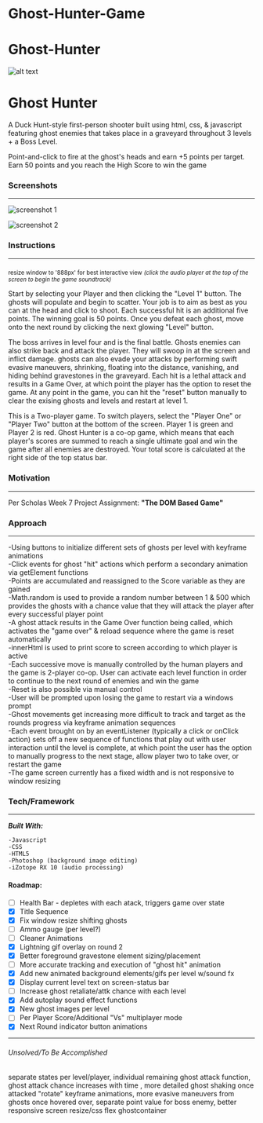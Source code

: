 # Ghost-Hunter-Game

# Ghost-Hunter

![alt text](https://i.imgur.com/0RFTHYm.jpg)

# Ghost Hunter

A Duck Hunt-style first-person shooter built using html, css, & javascript featuring ghost enemies that takes place in a graveyard throughout 3 levels + a Boss Level.

Point-and-click to fire at the ghost's heads and earn +5 points per target. Earn 50 points and you reach the High Score to win the game

### Screenshots

---

![screenshot 1](https://i.ibb.co/JxpZPpm/ghost-hunter-screenshot-1.png)

![screenshot 2](https://i.ibb.co/VQBsdGv/ghost-hunter-screenshot-2.png)

### Instructions

---

<sub>resize window to '888px' for best interactive view</sub>
_<sub>(click the audio player at the top of the screen to begin the game soundtrack)</sub>_

Start by selecting your Player and then clicking the "Level 1" button. The ghosts will populate and begin to scatter. Your job is to aim as best as you can at the head and click to shoot. Each successful hit is an additional five points. The winning goal is 50 points. Once you defeat each ghost, move onto the next round by clicking the next glowing "Level" button.

The boss arrives in level four and is the final battle. Ghosts enemies can also strike back and attack the player. They will swoop in at the screen and inflict damage. ghosts can also evade your attacks by performing swift evasive maneuvers, shrinking, floating into the distance, vanishing, and hiding behind gravestones in the graveyard. Each hit is a lethal attack and results in a Game Over, at which point the player has the option to reset the game. At any point in the game, you can hit the "reset" button manually to clear the exising ghosts and levels and restart at level 1.

This is a Two-player game. To switch players, select the "Player One" or "Player Two" button at the bottom of the screen. Player 1 is green and Player 2 is red. Ghost Hunter is a co-op game, which means that each player's scores are summed to reach a single ultimate goal and win the game after all enemies are destroyed. Your total score is calculated at the right side of the top status bar.

### Motivation

---

Per Scholas Week 7 Project Assignment: **"The DOM Based Game"**

### Approach

---

-Using buttons to initialize different sets of ghosts per level with keyframe animations <br>
-Click events for ghost "hit" actions which perform a secondary animation via getElement functions <br>
-Points are accumulated and reassigned to the Score variable as they are gained<br>
-Math.random is used to provide a random number between 1 & 500 which provides the ghosts with a chance value that they will attack the player after every successful player point<br>
-A ghost attack results in the Game Over function being called, which activates the "game over" & reload sequence where the game is reset automatically<br>
-innerHtml is used to print score to screen according to which player is active <br>
-Each successive move is manually controlled by the human players and the game is 2-player co-op. User can activate each level function in order to continue to the next round of enemies and win the game<br>
-Reset is also possible via manual control<br>
-User will be prompted upon losing the game to restart via a windows prompt <br>
-Ghost movements get increasing more difficult to track and target as the rounds progress via keyframe animation sequences <br>
-Each event brought on by an eventListener (typically a click or onClick action) sets off a new sequence of functions that play out with user interaction until the level is complete, at which point the user has the option to manually progress to the next stage, allow player two to take over, or restart the game<br>
-The game screen currently has a fixed width and is not responsive to window resizing <br>

### Tech/Framework

---

**_Built With:_**

```
-Javascript
-CSS
-HTML5
-Photoshop (background image editing)
-iZotope RX 10 (audio processing)

```

#### Roadmap:

- [ ] Health Bar - depletes with each atack, triggers game over state
- [x] Title Sequence
- [x] Fix window resize shifting ghosts
- [ ] Ammo gauge (per level?)
- [ ] Cleaner Animations
- [x] Lightning gif overlay on round 2
- [x] Better foreground gravestone element sizing/placement
- [ ] More accurate tracking and execution of "ghost hit" animation
- [x] Add new animated background elements/gifs per level
      w/sound fx
- [x] Display current level text on screen-status bar
- [ ] Increase ghost retaliate/attk chance with each level
- [x] Add autoplay sound effect functions
- [x] New ghost images per level
- [ ] Per Player Score/Additional "Vs" multiplayer mode
- [x] Next Round indicator button animations

---

###### Unsolved/To Be Accomplished

separate states per level/player, individual remaining ghost attack function, ghost attack chance increases with time , more detailed ghost shaking once attacked "rotate" keyframe animations, more evasive maneuvers from ghosts once hovered over, separate point value for boss enemy, better responsive screen resize/css flex ghostcontainer
